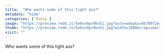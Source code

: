 ```yaml
---
title:  "Who wants some of this tight ass?"
metadate: "hide"
categories: [ Pussy ]
image: "https://preview.redd.it/5e6xx9pv9kn51.jpg?auto=webp&s=4b789f2eab01a53615de21963e62e9f8136f8c4e"
thumb: "https://preview.redd.it/5e6xx9pv9kn51.jpg?width=1080&crop=smart&auto=webp&s=2aeeed557b8f2cf916011e1285becf224061a921"
visit: ""
---
```

Who wants some of this tight ass?
